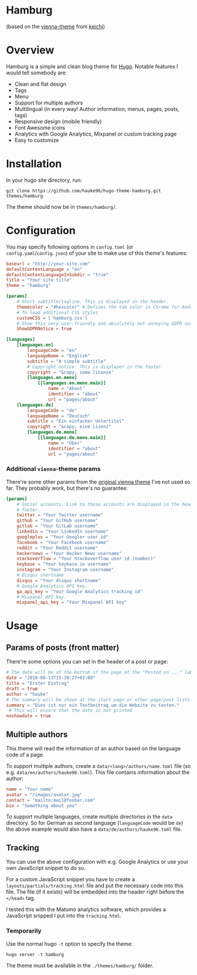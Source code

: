 # Hamburg
(based on the [vienna-theme](https://github.com/keichi/vienna) from [keichi](https://github.com/keichi))

# Overview

Hamburg is a simple and clean blog theme for [Hugo](http://gohugo.io/).
Notable features I would tell somebody are:

- Clean and flat design
- Tags
- Menu
- Support for multiple authors
- Multilingual (in every way! Author information, menus, pages, posts, tags)
- Responsive design (mobile friendly)
- Font Awesome icons
- Analytics with Google Analytics, Mixpanel or custom tracking page
- Easy to customize

# Installation

In your hugo site directory, run:

`git clone https://github.com/hauke96/hugo-theme-hamburg.git themes/hamburg`

The theme should now be in `themes/hamburg/`.

# Configuration

You may specify following options in `config.toml` (or `config.yaml`/`config.json`) of your site to make use of this theme's features:

```toml
baseurl = "http://your-site.com"
defaultContentLanguage = "en"
defaultContentLanguageInSubdir = "true"
title = "Your site title"
theme = "hamburg"

[params]
    # Short subtitle/tagline. This is displayed in the header.
    themecolor = "#hexcolor" # Defines the tab color in Chrome for Android.
    # To load additional CSS styles
    customCSS = ['hamburg.css']
    # Show this very user-friendly and absolutely not annoying GDPR notice at the bottom of the page
    ShowGDPRNotice = true

[languages]
    [languages.en]
        languageCode = "en"
        languageName = "English"
        subtitle = "A simple subtitle"
        # Copyright notice. This is displayer in the footer.
        copyright = "&copy; some license"
        [languages.en.menu]
            [[languages.en.menu.main]]
                name = "About"
                identifier = "about"
                url = "pages/about"
    [languages.de]
        languageCode = "de"
        languageName = "Deutsch"
        subtitle = "Ein einfacher Untertitel"
        copyright = "&copy; eine Lizenz"
        [languages.de.menu]
            [[languages.de.menu.main]]
                name = "Über"
                identifier = "about"
                url = "pages/about"
```

### Additional `vienna`-theme params
There're some other params from the [original vienna theme](https://github.com/keichi/vienna) I've not used so far. They probably work, but there's no guarantee:
```toml
[params]
    # Social accounts. Link to these accounts are displayed in the header and
    # footer.
    twitter = "Your Twitter username"
    github = "Your GitHub username"
    gitlab = "Your GitLab username"
    linkedin = "Your LinkedIn username"
    googleplus = "Your Google+ user id"
    facebook = "Your Facebook username"
    reddit = "Your Reddit username"
    hackernews = "Your Hacker News username"
    stackoverflow = "Your Stackoverflow user id (number)"
    keybase = "Your keybase.io username"
    instagram = "Your Instagram username"
    # Disqus shortname
    disqus = "Your disqus shortname"
    # Google Analytics API key.
    ga_api_key = "Your Google Analytics tracking id"
    # Mixpanel API key.
    mixpanel_api_key = "Your Mixpanel API key"
```

# Usage

## Params of posts (front matter)
There're some options you can set in the header of a post or page:

```toml
# The date will be at the bottom of the page at the "Posted on ..." label
date = "2018-08-13T15:38:27+02:00"
title = "Erster Eintrag"
draft = true
author = "hauke"
# The summary will be shown at the start page or other page/post lists
summary = "Dies ist nur ein Testbeitrag um die Website zu testen."
 # This will ensure that the date is not printed
noshowdate = true
```

## Multiple authors
This theme will read the information of an author based on the language code of a page.

To support multiple authors, create a `data/<lang>/authors/name.toml` file (so e.g. `data/en/authors/hauke96.toml`). This file contains information about the author:

```toml
name = "Your name"
avatar = "/images/avatar.jpg"
contact = "mailto:mail@foobar.com"
bio = "Something about you"
```

To support multiple languages, create multiple directories in the `data` directory. So for German as second language (`languageCode` would be `de`) the above example would also have a `data/de/authors/hauke96.toml` file.

## Tracking
You can use the above configuration with e.g. Google Analytics or use your own JavaScript snippet to do so.

For a custom JavaScript snippet you have to create a `layouts/partials/tracking.html` file and put the necessary code into this file. The file (if it exists) will be embedded into the header right before the `</head>` tag.

I tested this with the Matomo analytics software, which provides a JavaScript snipped I put into the `tracking.html`.

### Temporarily
Use the normal hugo `-t` option to specify the theme:

`hugo server -t hamburg`

The theme must be available in the `./themes/hamburg/` folder.
